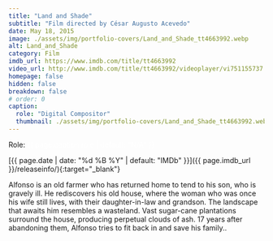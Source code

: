 ```yaml
---
title: "Land and Shade"
subtitle: "Film directed by César Augusto Acevedo"
date: May 18, 2015
image: ./assets/img/portfolio-covers/Land_and_Shade_tt4663992.webp
alt: Land_and_Shade
category: Film
imdb_url: https://www.imdb.com/title/tt4663992
video_url: http://www.imdb.com/title/tt4663992/videoplayer/vi751155737
homepage: false
hidden: false
breakdown: false
# order: 0
caption:
  role: "Digital Compositor"
  thumbnail: ./assets/img/portfolio-covers/Land_and_Shade_tt4663992.webp
---
```

Role: <span style="color:white">{{ page.caption.role | default: "N/A" }}</span>

[{{ page.date | date: "%d %B %Y" | default: "IMDb" }}]({{ page.imdb_url }}/releaseinfo/){:target="_blank"}

Alfonso is an old farmer who has returned home to tend to his son, who is gravely ill. He rediscovers his old house, where the woman who was once his wife still lives, with their daughter-in-law and grandson. The landscape that awaits him resembles a wasteland. Vast sugar-cane plantations surround the house, producing perpetual clouds of ash. 17 years after abandoning them, Alfonso tries to fit back in and save his family..
